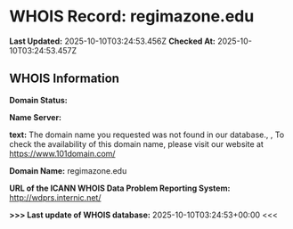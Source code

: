 # WHOIS Record: regimazone.edu

**Last Updated:** 2025-10-10T03:24:53.456Z
**Checked At:** 2025-10-10T03:24:53.457Z

## WHOIS Information

**Domain Status:** 

**Name Server:** 

**text:** The domain name you requested was not found in our database., , To check the availability of this domain name, please visit our website at https://www.101domain.com/

**Domain Name:** regimazone.edu

**URL of the ICANN WHOIS Data Problem Reporting System:** http://wdprs.internic.net/

**>>> Last update of WHOIS database:** 2025-10-10T03:24:53+00:00 <<<


